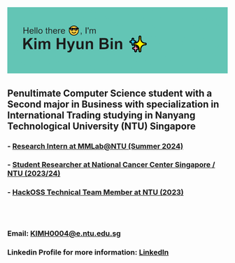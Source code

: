 <img src="https://github.com/vanilladucky/vanilladucky/blob/main/header.png?raw=true">

<!--
**vanilladucky/vanilladucky** is a ✨ _special_ ✨ repository because its `README.md` (this file) appears on your GitHub profile.

Here are some ideas to get you started:

- 🔭 I’m currently working on ...
- 🌱 I’m currently learning ...
- 👯 I’m looking to collaborate on ...
- 🤔 I’m looking for help with ...
- 💬 Ask me about ...
- 📫 How to reach me: ...
- 😄 Pronouns: ...
- ⚡ Fun fact: ...
-->

## Penultimate Computer Science student with a Second major in Business with specialization in International Trading studying in Nanyang Technological University (NTU) Singapore
### - <a href = 'https://github.com/ziqihuangg/Awesome-Evaluation-of-Visual-Generation' target='_blank'>Research Intern at MMLab@NTU (Summer 2024)</a>
### - <a href='https://myycai.wixsite.com/aimed' target='_blank'>Student Researcher at National Cancer Center Singapore / NTU (2023/24)</a>
### - <a href='https://github.com/MoBanerjee/NIDS_HackOSS' target='_blank'>HackOSS Technical Team Member at NTU (2023)</a>
<br></br>
### Email: KIMH0004@e.ntu.edu.sg
### Linkedin Profile for more information: <a href='https://www.linkedin.com/in/hyun-bin-kim-891a32202/' target='_blank'>LinkedIn</a>
